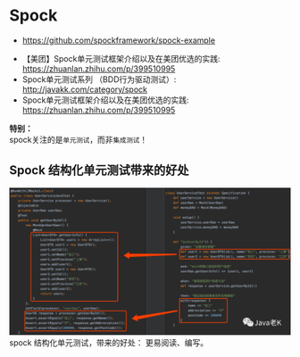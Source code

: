 # Spock

+ <https://github.com/spockframework/spock-example>


- 【美团】Spock单元测试框架介绍以及在美团优选的实践: <https://zhuanlan.zhihu.com/p/399510995>
- Spock单元测试系列 （BDD行为驱动测试）: <http://javakk.com/category/spock>
- Spock单元测试框架介绍以及在美团优选的实践: <https://zhuanlan.zhihu.com/p/399510995>

**特别：**  
spock关注的是`单元测试`，而非`集成测试`！

## Spock 结构化单元测试带来的好处
![spock的优势](spock-advantage.png)
spock 结构化单元测试，带来的好处： 更易阅读、编写。